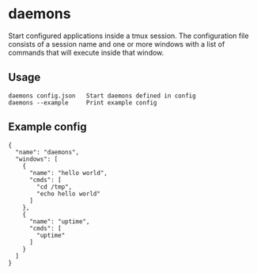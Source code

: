 daemons
=======

Start configured applications inside a tmux session.
The configuration file consists of a session name and
one or more windows with a list of commands that will
execute inside that window.

## Usage
    daemons config.json   Start daemons defined in config
    daemons --example     Print example config

## Example config
    {
      "name": "daemons",
      "windows": [
        {
          "name": "hello world",
          "cmds": [
            "cd /tmp",
            "echo hello world"
          ]
        },
        {
          "name": "uptime",
          "cmds": [
            "uptime"
          ]
        }
      ]
    }

